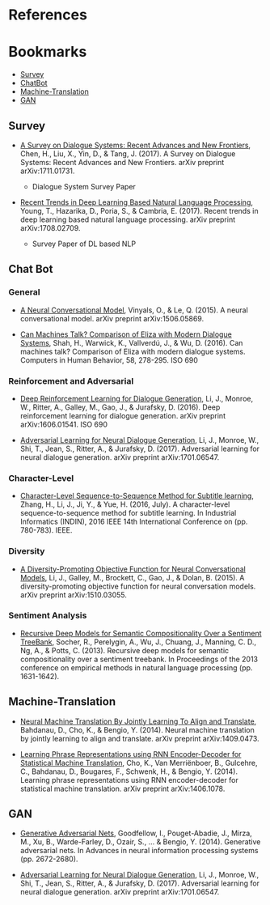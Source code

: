 # References

# Bookmarks
   * [Survey](#survey)
   * [ChatBot](#chatbot)
   * [Machine-Translation](#machine-translation)
   * [GAN](#gan)


## Survey
* [A Survey on Dialogue Systems: Recent Advances and New Frontiers](https://arxiv.org/abs/1711.01731), 
Chen, H., Liu, X., Yin, D., & Tang, J. (2017). A Survey on Dialogue Systems: Recent Advances and New Frontiers. arXiv preprint arXiv:1711.01731.
  * Dialogue System Survey Paper

* [Recent Trends in Deep Learning Based Natural Language Processing](https://arxiv.org/abs/1708.02709), Young, T., Hazarika, D., Poria, S., & Cambria, E. (2017). Recent trends in deep learning based natural language processing. arXiv preprint arXiv:1708.02709.
  * Survey Paper of DL based NLP

## Chat Bot
### General
* [A Neural Conversational Model](https://arxiv.org/abs/1506.05869), Vinyals, O., & Le, Q. (2015). A neural conversational model. arXiv preprint arXiv:1506.05869.

* [Can Machines Talk? Comparison of Eliza with Modern Dialogue Systems](https://www.sciencedirect.com/science/article/pii/S0747563216300048), Shah, H., Warwick, K., Vallverdú, J., & Wu, D. (2016). Can machines talk? Comparison of Eliza with modern dialogue systems. Computers in Human Behavior, 58, 278-295.
ISO 690	

### Reinforcement and Adversarial
* [Deep Reinforcement Learning for Dialogue Generation](https://arxiv.org/abs/1606.01541), Li, J., Monroe, W., Ritter, A., Galley, M., Gao, J., & Jurafsky, D. (2016). Deep reinforcement learning for dialogue generation. arXiv preprint arXiv:1606.01541.
ISO 690	

* [Adversarial Learning for Neural Dialogue Generation](https://arxiv.org/abs/1701.06547), Li, J., Monroe, W., Shi, T., Jean, S., Ritter, A., & Jurafsky, D. (2017). Adversarial learning for neural dialogue generation. arXiv preprint arXiv:1701.06547.

### Character-Level
* [Character-Level Sequence-to-Sequence Method for Subtitle learning](http://ieeexplore.ieee.org/abstract/document/7819265/), Zhang, H., Li, J., Ji, Y., & Yue, H. (2016, July). A character-level sequence-to-sequence method for subtitle learning. In Industrial Informatics (INDIN), 2016 IEEE 14th International Conference on (pp. 780-783). IEEE.

### Diversity
* [A Diversity-Promoting Objective Function for Neural Conversational Models](https://arxiv.org/abs/1510.03055), Li, J., Galley, M., Brockett, C., Gao, J., & Dolan, B. (2015). A diversity-promoting objective function for neural conversation models. arXiv preprint arXiv:1510.03055.


### Sentiment Analysis
* [Recursive Deep Models for Semantic Compositionality Over a Sentiment TreeBank](http://www.aclweb.org/anthology/D13-1170), Socher, R., Perelygin, A., Wu, J., Chuang, J., Manning, C. D., Ng, A., & Potts, C. (2013). Recursive deep models for semantic compositionality over a sentiment treebank. In Proceedings of the 2013 conference on empirical methods in natural language processing (pp. 1631-1642).


## Machine-Translation
* [Neural Machine Translation By Jointly Learning To Align and Translate](https://arxiv.org/abs/1409.0473), Bahdanau, D., Cho, K., & Bengio, Y. (2014). Neural machine translation by jointly learning to align and translate. arXiv preprint arXiv:1409.0473.

* [Learning Phrase Representations using RNN Encoder-Decoder for Statistical Machine Translation](https://arxiv.org/abs/1406.1078), Cho, K., Van Merriënboer, B., Gulcehre, C., Bahdanau, D., Bougares, F., Schwenk, H., & Bengio, Y. (2014). Learning phrase representations using RNN encoder-decoder for statistical machine translation. arXiv preprint arXiv:1406.1078.

## GAN
* [Generative Adversarial Nets](http://papers.nips.cc/paper/5423-generative-adversarial-nets), Goodfellow, I., Pouget-Abadie, J., Mirza, M., Xu, B., Warde-Farley, D., Ozair, S., ... & Bengio, Y. (2014). Generative adversarial nets. In Advances in neural information processing systems (pp. 2672-2680).

* [Adversarial Learning for Neural Dialogue Generation](https://arxiv.org/abs/1701.06547), Li, J., Monroe, W., Shi, T., Jean, S., Ritter, A., & Jurafsky, D. (2017). Adversarial learning for neural dialogue generation. arXiv preprint arXiv:1701.06547.
